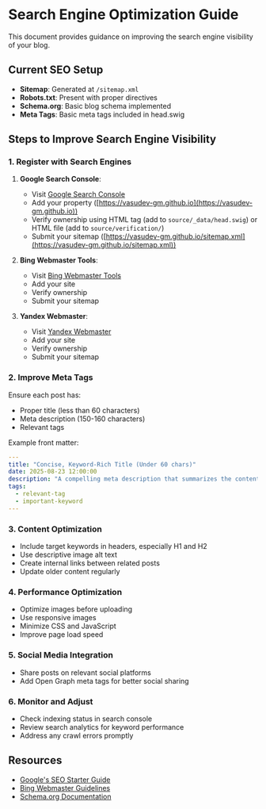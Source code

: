 # Search Engine Optimization Guide

This document provides guidance on improving the search engine visibility of your blog.

## Current SEO Setup

- **Sitemap**: Generated at `/sitemap.xml`
- **Robots.txt**: Present with proper directives
- **Schema.org**: Basic blog schema implemented
- **Meta Tags**: Basic meta tags included in head.swig

## Steps to Improve Search Engine Visibility

### 1. Register with Search Engines

1. **Google Search Console**:
   - Visit [Google Search Console](https://search.google.com/search-console/)
   - Add your property ([https://vasudev-gm.github.io](https://vasudev-gm.github.io))
   - Verify ownership using HTML tag (add to `source/_data/head.swig`) or HTML file (add to `source/verification/`)
   - Submit your sitemap ([https://vasudev-gm.github.io/sitemap.xml](https://vasudev-gm.github.io/sitemap.xml))

2. **Bing Webmaster Tools**:
   - Visit [Bing Webmaster Tools](https://www.bing.com/webmasters/)
   - Add your site
   - Verify ownership
   - Submit your sitemap

3. **Yandex Webmaster**:
   - Visit [Yandex Webmaster](https://webmaster.yandex.com/)
   - Add your site
   - Verify ownership
   - Submit your sitemap

### 2. Improve Meta Tags

Ensure each post has:

- Proper title (less than 60 characters)
- Meta description (150-160 characters)
- Relevant tags

Example front matter:

```yaml
---
title: "Concise, Keyword-Rich Title (Under 60 chars)"
date: 2025-08-23 12:00:00
description: "A compelling meta description that summarizes the content and includes important keywords (150-160 chars)"
tags:
  - relevant-tag
  - important-keyword
---
```

### 3. Content Optimization

- Include target keywords in headers, especially H1 and H2
- Use descriptive image alt text
- Create internal links between related posts
- Update older content regularly

### 4. Performance Optimization

- Optimize images before uploading
- Use responsive images
- Minimize CSS and JavaScript
- Improve page load speed

### 5. Social Media Integration

- Share posts on relevant social platforms
- Add Open Graph meta tags for better social sharing

### 6. Monitor and Adjust

- Check indexing status in search console
- Review search analytics for keyword performance
- Address any crawl errors promptly

## Resources

- [Google's SEO Starter Guide](https://developers.google.com/search/docs/fundamentals/seo-starter-guide)
- [Bing Webmaster Guidelines](https://www.bing.com/webmasters/help/webmaster-guidelines-30fba23a)
- [Schema.org Documentation](https://schema.org/docs/documents.html)
